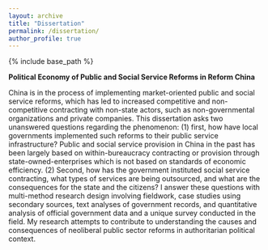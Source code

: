 ```yaml
---
layout: archive
title: "Dissertation"
permalink: /dissertation/
author_profile: true
---
```


{% include base_path %}

**Political Economy of Public and Social Service Reforms in Reform China**

China is in the process of implementing market-oriented public and social service reforms, which has led to increased competitive and non-competitive contracting with non-state actors, such as non-governmental organizations and private companies. This dissertation asks two unanswered questions regarding the phenomenon: (1) first, how have local governments implemented such reforms to their public service infrastructure? Public and social service provision in China in the past has been largely based on within-bureaucracy contracting or provision through state-owned-enterprises which is not based on standards of economic efficiency. (2)  Second, how has the government instituted social service contracting, what types of services are being outsourced, and what are the consequences for the state and the citizens? I answer these questions with multi-method research design involving fieldwork, case studies using secondary sources, text analyses of government records, and quantitative analysis of official government data and a unique survey conducted in the field. My research attempts to contribute to understanding the causes and consequences of neoliberal public sector reforms in authoritarian political context.
